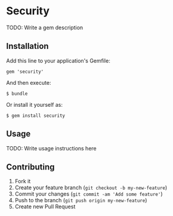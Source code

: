 # Security

TODO: Write a gem description

## Installation

Add this line to your application's Gemfile:

    gem 'security'

And then execute:

    $ bundle

Or install it yourself as:

    $ gem install security

## Usage

TODO: Write usage instructions here

## Contributing

1. Fork it
2. Create your feature branch (`git checkout -b my-new-feature`)
3. Commit your changes (`git commit -am 'Add some feature'`)
4. Push to the branch (`git push origin my-new-feature`)
5. Create new Pull Request
